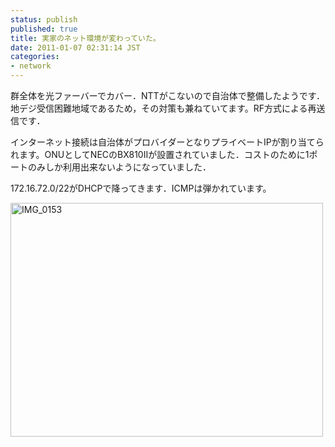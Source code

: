 ```yaml
---
status: publish
published: true
title: 実家のネット環境が変わっていた。
date: 2011-01-07 02:31:14 JST
categories:
- network
---
```

群全体を光ファーバーでカバー．NTTがこないので自治体で整備したようです．地デジ受信困難地域であるため，その対策も兼ねていてます。RF方式による再送信です．

インターネット接続は自治体がプロバイダーとなりプライベートIPが割り当てられます。ONUとしてNECのBX810Ⅱが設置されていました．コストのために1ポートのみしか利用出来ないようになっていました．

172.16.72.0/22がDHCPで降ってきます．ICMPは弾かれています。

<a title="IMG_0153 by jun1456, on Flickr" href="http://www.flickr.com/photos/jun_/5330145369/"><img src="http://farm6.static.flickr.com/5210/5330145369_5dcd3ceac7.jpg" alt="IMG_0153" width="500" height="374" /></a>
